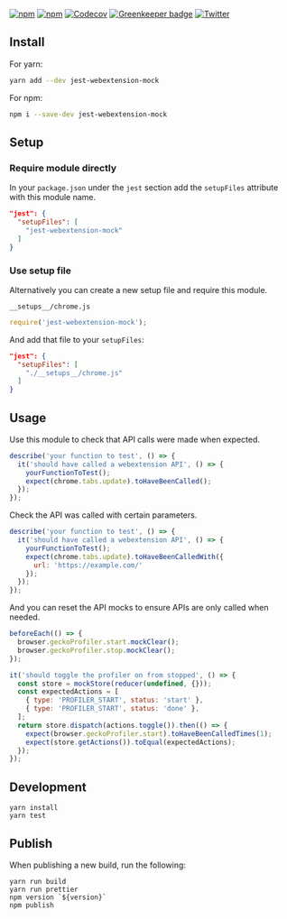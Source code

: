 [![npm](https://img.shields.io/npm/v/jest-webextension-mock.svg)](https://www.npmjs.com/package/jest-webextension-mock) [![npm](https://img.shields.io/npm/l/jest-webextension-mock.svg)](https://github.com/clarkbw/jest-webextension-mock/blob/master/LICENSE) [![Codecov](https://img.shields.io/codecov/c/github/clarkbw/jest-webextension-mock.svg)](https://codecov.io/gh/clarkbw/jest-webextension-mock) [![Greenkeeper badge](https://badges.greenkeeper.io/clarkbw/jest-webextension-mock.svg)](https://greenkeeper.io/) [![Twitter](https://img.shields.io/twitter/url/https/github.com/clarkbw/jest-webextension-mock.svg?style=social)](https://twitter.com/intent/tweet?text=Wow:&url=%5Bobject%20Object%5D)

## Install


For yarn:

```bash
yarn add --dev jest-webextension-mock
```

For npm:

```bash
npm i --save-dev jest-webextension-mock
```

## Setup

### Require module directly

In your `package.json` under the `jest` section add the `setupFiles` attribute with this module name.

```json
"jest": {
  "setupFiles": [
    "jest-webextension-mock"
  ]
}
```

### Use setup file

Alternatively you can create a new setup file and require this module.

`__setups__/chrome.js`
```js
require('jest-webextension-mock');
```

And add that file to your `setupFiles`:

```json
"jest": {
  "setupFiles": [
    "./__setups__/chrome.js"
  ]
}
```

## Usage

Use this module to check that API calls were made when expected.

```js
describe('your function to test', () => {
  it('should have called a webextension API', () => {
    yourFunctionToTest();
    expect(chrome.tabs.update).toHaveBeenCalled();
  });
});
```

Check the API was called with certain parameters.

```js
describe('your function to test', () => {
  it('should have called a webextension API', () => {
    yourFunctionToTest();
    expect(chrome.tabs.update).toHaveBeenCalledWith({
      url: 'https://example.com/'
    });
  });
});
```

And you can reset the API mocks to ensure APIs are only called when needed.

```js
beforeEach(() => {
  browser.geckoProfiler.start.mockClear();
  browser.geckoProfiler.stop.mockClear();
});

it('should toggle the profiler on from stopped', () => {
  const store = mockStore(reducer(undefined, {}));
  const expectedActions = [
    { type: 'PROFILER_START', status: 'start' },
    { type: 'PROFILER_START', status: 'done' },
  ];
  return store.dispatch(actions.toggle()).then(() => {
    expect(browser.geckoProfiler.start).toHaveBeenCalledTimes(1);
    expect(store.getActions()).toEqual(expectedActions);
  });
});
```

## Development

```
yarn install
yarn test
```

## Publish

When publishing a new build, run the following:

```
yarn run build
yarn run prettier
npm version `${version}`
npm publish
```
